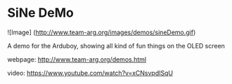 # SiNe DeMo
![Image]
(http://www.team-arg.org/images/demos/sineDemo.gif)

A demo for the Arduboy, showing all kind of fun things on the OLED screen

webpage: http://www.team-arg.org/demos.html

video: https://www.youtube.com/watch?v=xCNsvpdISqU

